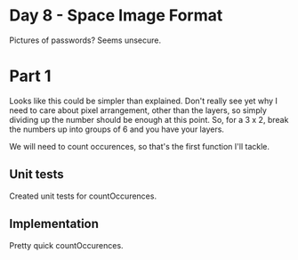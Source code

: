 # Day 8 - Space Image Format

Pictures of passwords? Seems unsecure.

# Part 1

Looks like this could be simpler than explained. Don't really see yet why I need to care about pixel arrangement, other than the layers, so simply dividing up the number should be enough at this point. So, for a 3 x 2, break the numbers up into groups of 6 and you have your layers.

We will need to count occurences, so that's the first function I'll tackle.

## Unit tests

Created unit tests for countOccurences.

## Implementation

Pretty quick countOccurences.